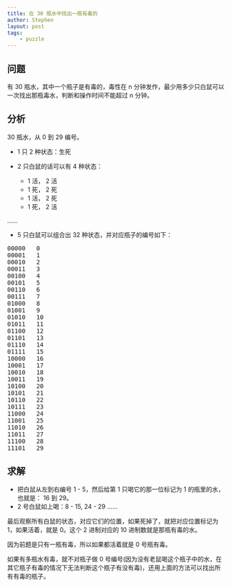 ```yaml
---
title: 在 30 瓶水中找出一瓶有毒的
author: Stephen
layout: post
tags:
    - puzzle
---
```

## 问题
有 30 瓶水，其中一个瓶子是有毒的，毒性在 n 分钟发作，最少用多少只白鼠可以一次找出那瓶毒水，判断和操作时间不能超过 n 分钟。
<!--more-->

## 分析
30 瓶水，从 0 到 29 编号。

* 1 只 2 种状态：生死
* 2 只白鼠的话可以有 4 种状态：

    * 1 活， 2 活
    * 1 死， 2 死
    * 1 活， 2 死
    * 1 死， 2 活

……

* 5 只白鼠可以组合出 32 种状态，并对应瓶子的编号如下：

<pre>
00000   0
00001   1
00010   2
00011   3
00100   4
00101   5
00110   6
00111   7
01000   8
01001   9
01010   10
01011   11
01100   12
01101   13
01110   14
01111   15
10000   16
10001   17
10010   18
10011   19
10100   20
10101   21
10110   22
10111   23
11000   24
11001   25
11010   26
11011   27
11100   28
11101   29
</pre>

## 求解

* 把白鼠从左到右编号 1 - 5，然后给第 1 只喝它的那一位标记为 1 的瓶里的水，也就是： 16 到 29。
* 2 号白鼠如上喝：8 - 15, 24 - 29
……

最后观察所有白鼠的状态，对应它们的位置，如果死掉了，就把对应位置标记为 1，如果活着，就是 0。这个 2 进制对应的 10 进制数就是那瓶有毒的水。

因为前题是只有一瓶有毒，所以如果都活着就是 0 号瓶有毒。

如果有多瓶水有毒，就不对瓶子做 0 号编号(因为没有老鼠喝这个瓶子中的水，在其它瓶子有毒的情况下无法判断这个瓶子有没有毒)，还用上面的方法可以找出所有有毒的瓶子。
